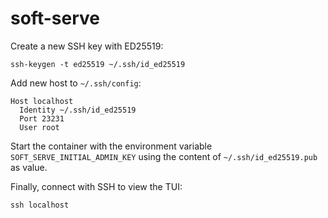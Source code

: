 # soft-serve

Create a new SSH key with ED25519:

    ssh-keygen -t ed25519 ~/.ssh/id_ed25519

Add new host to `~/.ssh/config`:

    Host localhost
      Identity ~/.ssh/id_ed25519
      Port 23231
      User root

Start the container with the environment variable `SOFT_SERVE_INITIAL_ADMIN_KEY` using the content of `~/.ssh/id_ed25519.pub` as value.

Finally, connect with SSH to view the TUI:

    ssh localhost
